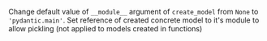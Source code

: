 Change default value of ``__module__`` argument of ``create_model`` from ``None`` to ``'pydantic.main'``. 
Set reference of created concrete model to it's module to allow pickling (not applied to models created in functions)